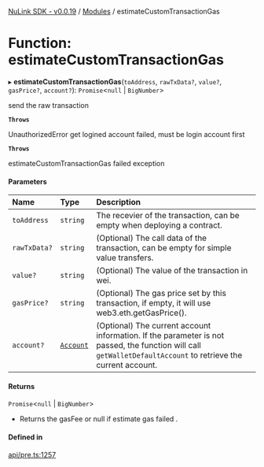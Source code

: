 [NuLink SDK - v0.0.19](../README.md) / [Modules](../modules.md) / estimateCustomTransactionGas

# Function: estimateCustomTransactionGas

▸ **estimateCustomTransactionGas**(`toAddress`, `rawTxData?`, `value?`, `gasPrice?`, `account?`): `Promise`<``null`` \| `BigNumber`\>

send the raw transaction

**`Throws`**

UnauthorizedError get logined account failed, must be login account first

**`Throws`**

estimateCustomTransactionGas failed exception

#### Parameters

| Name | Type | Description |
| :------ | :------ | :------ |
| `toAddress` | `string` | The recevier of the transaction, can be empty when deploying a contract. |
| `rawTxData?` | `string` | (Optional) The call data of the transaction, can be empty for simple value transfers. |
| `value?` | `string` | (Optional) The value of the transaction in wei. |
| `gasPrice?` | `string` | (Optional) The gas price set by this transaction, if empty, it will use web3.eth.getGasPrice(). |
| `account?` | [`Account`](../classes/Account.md) | (Optional) The current account information. If the parameter is not passed, the function will call `getWalletDefaultAccount` to retrieve the current account. |

#### Returns

`Promise`<``null`` \| `BigNumber`\>

- Returns the gasFee or null if estimate gas failed .

#### Defined in

[api/pre.ts:1257](https://github.com/NuLink-network/nulink-sdk/blob/3448e77/src/api/pre.ts#L1257)

